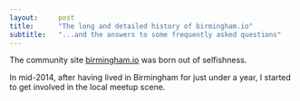 ```yaml
---
layout:     post
title:      "The long and detailed history of birmingham.io"
subtitle:   "...and the answers to some frequently asked questions"
---
```


The community site [birmingham.io](http://birmingham.io/) was born out of selfishness.

In mid-2014, after having lived in Birmingham for just under a year, I started to get involved in the local meetup scene.
